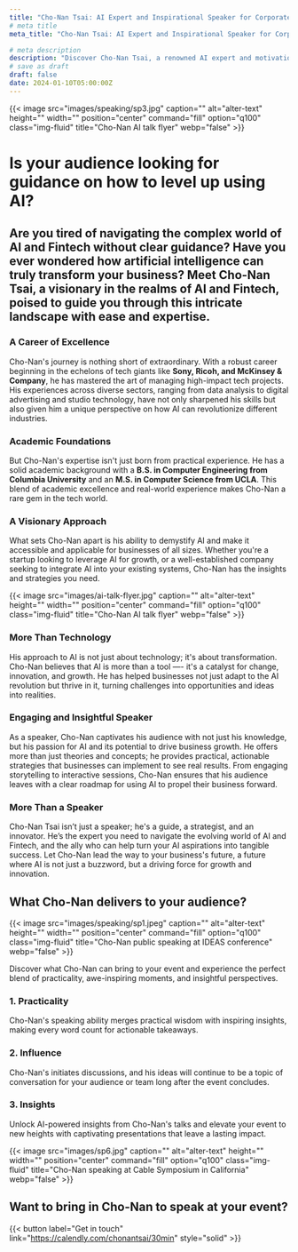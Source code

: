 ```yaml
---
title: "Cho-Nan Tsai: AI Expert and Inspirational Speaker for Corporate Events"
# meta title
meta_title: "Cho-Nan Tsai: AI Expert and Inspirational Speaker for Corporate Events"

# meta description
description: "Discover Cho-Nan Tsai, a renowned AI expert and motivational speaker, ideal for corporate events. Learn how Cho-Nan Tsai's deep understanding of artificial intelligence and its applications can inspire and educate your team. Perfect for keynotes, workshops, and panels, Tsai combines expertise in AI technology with engaging communication skills to transform complex concepts into accessible insights. Book Cho-Nan Tsai for an unforgettable learning experience that will empower and enlighten your corporate audience on the latest AI trends and innovations."
# save as draft
draft: false
date: 2024-01-10T05:00:00Z
---
```

{{< image src="images/speaking/sp3.jpg" caption="" alt="alter-text" height="" width="" position="center" command="fill" option="q100" class="img-fluid" title="Cho-Nan AI talk flyer"  webp="false" >}}

# Is your audience looking for guidance on how to level up using AI?

## **Are you tired of navigating the complex world of AI and Fintech without clear guidance? Have you ever wondered how artificial intelligence can truly transform your business?** Meet Cho-Nan Tsai, a visionary in the realms of AI and Fintech, poised to guide you through this intricate landscape with ease and expertise.

### A Career of Excellence

Cho-Nan's journey is nothing short of extraordinary. With a robust career beginning in the echelons of tech giants like **Sony, Ricoh, and McKinsey & Company**, he has mastered the art of managing high-impact tech projects. His experiences across diverse sectors, ranging from data analysis to digital advertising and studio technology, have not only sharpened his skills but also given him a unique perspective on how AI can revolutionize different industries.

### Academic Foundations

But Cho-Nan's expertise isn't just born from practical experience. He has a solid academic background with a **B.S. in Computer Engineering from Columbia University** and an **M.S. in Computer Science from UCLA**. This blend of academic excellence and real-world experience makes Cho-Nan a rare gem in the tech world.

### A Visionary Approach

What sets Cho-Nan apart is his ability to demystify AI and make it accessible and applicable for businesses of all sizes. Whether you're a startup looking to leverage AI for growth, or a well-established company seeking to integrate AI into your existing systems, Cho-Nan has the insights and strategies you need.

{{< image src="images/ai-talk-flyer.jpg" caption="" alt="alter-text" height="" width="" position="center" command="fill" option="q100" class="img-fluid" title="Cho-Nan AI talk flyer"  webp="false" >}}

### More Than Technology

His approach to AI is not just about technology; it's about transformation. Cho-Nan believes that AI is more than a tool —- it's a catalyst for change, innovation, and growth. He has helped businesses not just adapt to the AI revolution but thrive in it, turning challenges into opportunities and ideas into realities.

### Engaging and Insightful Speaker

As a speaker, Cho-Nan captivates his audience with not just his knowledge, but his passion for AI and its potential to drive business growth. He offers more than just theories and concepts; he provides practical, actionable strategies that businesses can implement to see real results. From engaging storytelling to interactive sessions, Cho-Nan ensures that his audience leaves with a clear roadmap for using AI to propel their business forward.

### More Than a Speaker

Cho-Nan Tsai isn’t just a speaker; he's a guide, a strategist, and an innovator. He’s the expert you need to navigate the evolving world of AI and Fintech, and the ally who can help turn your AI aspirations into tangible success. Let Cho-Nan lead the way to your business's future, a future where AI is not just a buzzword, but a driving force for growth and innovation.

## What Cho-Nan delivers to your audience?

{{< image src="images/speaking/sp1.jpeg" caption="" alt="alter-text" height="" width="" position="center" command="fill" option="q100" class="img-fluid" title="Cho-Nan public speaking at IDEAS conference"  webp="false" >}}

Discover what Cho-Nan can bring to your event and experience the perfect blend of practicality, awe-inspiring moments, and insightful perspectives.

### 1. Practicality

Cho-Nan's speaking ability merges practical wisdom with inspiring insights, making every word count for actionable takeaways. 

### 2. Influence

Cho-Nan's initiates discussions, and his ideas will continue to be a topic of conversation for your audience or team long after the event concludes.

### 3. Insights

Unlock AI-powered insights from Cho-Nan's talks and elevate your event to new heights with captivating presentations that leave a lasting impact.

{{< image src="images/sp6.jpg" caption="" alt="alter-text" height="" width="" position="center" command="fill" option="q100" class="img-fluid" title="Cho-Nan speaking at Cable Symposium in California"  webp="false" >}}

## Want to bring in Cho-Nan to speak at your event?

{{< button label="Get in touch" link="https://calendly.com/chonantsai/30min" style="solid" >}}

